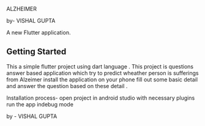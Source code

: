 ALZHEIMER

by- VISHAL GUPTA

A new Flutter application.

## Getting Started

This a simple flutter project using dart language . This project is questions answer based application which try to predict wheather person is sufferings from Alzeimer 
install the application on your phone fill out some basic detail and answer the question based on these detail .

Installation process-
	open project in android studio with necessary plugins
	run the app indebug mode
 
 
 by - VISHAL GUPTA
